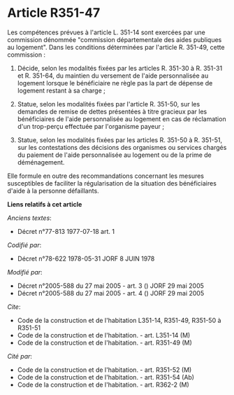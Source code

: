 # Article R351-47

Les compétences prévues à l'article L. 351-14 sont exercées par une commission dénommée "commission départementale des aides
publiques au logement". Dans les conditions déterminées par l'article R. 351-49, cette commission :

1. Décide, selon les modalités fixées par les articles R. 351-30 à R. 351-31 et R. 351-64, du maintien du versement de l'aide
personnalisée au logement lorsque le bénéficiaire ne règle pas la part de dépense de logement restant à sa charge ;

2. Statue, selon les modalités fixées par l'article R. 351-50, sur les demandes de remise de dettes présentées à titre
gracieux par les bénéficiaires de l'aide personnalisée au logement en cas de réclamation d'un trop-perçu effectuée par
l'organisme payeur ;

3. Statue, selon les modalités fixées par les articles R. 351-50 à R. 351-51, sur les contestations des décisions des
organismes ou services chargés du paiement de l'aide personnalisée au logement ou de la prime de déménagement.

Elle formule en outre des recommandations concernant les mesures susceptibles de faciliter la régularisation de la situation
des bénéficiaires d'aide à la personne défaillants.

**Liens relatifs à cet article**

_Anciens textes_:

  - Décret n°77-813 1977-07-18 art. 1

_Codifié par_:

  - Décret n°78-622 1978-05-31 JORF 8 JUIN 1978

_Modifié par_:

  - Décret n°2005-588 du 27 mai 2005 - art. 3 () JORF 29 mai 2005
  - Décret n°2005-588 du 27 mai 2005 - art. 4 () JORF 29 mai 2005

_Cite_:

  - Code de la construction et de l'habitation L351-14, R351-49, R351-50 à R351-51
  - Code de la construction et de l'habitation. - art. L351-14 (M)
  - Code de la construction et de l'habitation. - art. R351-49 (M)

_Cité par_:

  - Code de la construction et de l'habitation. - art. R351-52 (M)
  - Code de la construction et de l'habitation. - art. R351-54 (Ab)
  - Code de la construction et de l'habitation. - art. R362-2 (M)
